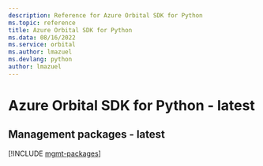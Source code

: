 ```yaml
---
description: Reference for Azure Orbital SDK for Python
ms.topic: reference
title: Azure Orbital SDK for Python
ms.data: 08/16/2022
ms.service: orbital
ms.author: lmazuel
ms.devlang: python
author: lmazuel
---
```

# Azure Orbital SDK for Python - latest

## Management packages - latest
[!INCLUDE [mgmt-packages](orbital-mgmt-index.md)]